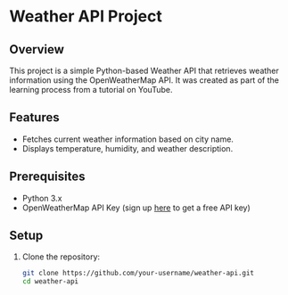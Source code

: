 # Weather API Project

## Overview
This project is a simple Python-based Weather API that retrieves weather information using the OpenWeatherMap API. It was created as part of the learning process from a tutorial on YouTube.

## Features
- Fetches current weather information based on city name.
- Displays temperature, humidity, and weather description.

## Prerequisites
- Python 3.x
- OpenWeatherMap API Key (sign up [here](https://openweathermap.org/api) to get a free API key)

## Setup
1. Clone the repository:
   ```bash
   git clone https://github.com/your-username/weather-api.git
   cd weather-api
